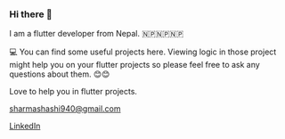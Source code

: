 ### Hi there 🙏

I am a flutter developer from Nepal. 🇳🇵🇳🇵🇳🇵

💻 You can find some useful projects here. Viewing logic in those project might help you on your flutter projects so please feel free to ask any questions about them. 😊😊

Love to help you in flutter projects.

sharmashashi940@gmail.com

[LinkedIn](https://np.linkedin.com/in/shashi-sharma-6a5463ab)



